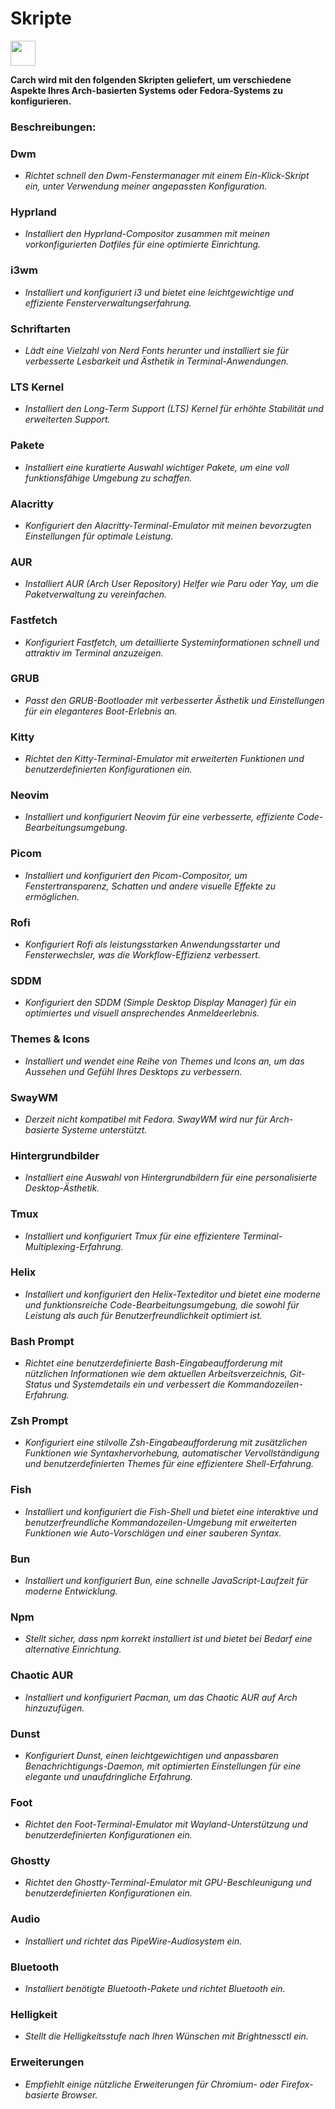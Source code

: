 # Skripte

<img src="https://cdn-icons-png.flaticon.com/128/3721/3721643.png" width="40" />

**Carch wird mit den folgenden Skripten geliefert, um verschiedene Aspekte Ihres Arch-basierten Systems oder Fedora-Systems zu konfigurieren.**

### Beschreibungen:

### Dwm
- *Richtet schnell den Dwm-Fenstermanager mit einem Ein-Klick-Skript ein, unter Verwendung meiner angepassten Konfiguration.*

### Hyprland
- *Installiert den Hyprland-Compositor zusammen mit meinen vorkonfigurierten Dotfiles für eine optimierte Einrichtung.*

### i3wm
- *Installiert und konfiguriert i3 und bietet eine leichtgewichtige und effiziente Fensterverwaltungserfahrung.*

### Schriftarten
- *Lädt eine Vielzahl von Nerd Fonts herunter und installiert sie für verbesserte Lesbarkeit und Ästhetik in Terminal-Anwendungen.*

### LTS Kernel
- *Installiert den Long-Term Support (LTS) Kernel für erhöhte Stabilität und erweiterten Support.*

### Pakete
- *Installiert eine kuratierte Auswahl wichtiger Pakete, um eine voll funktionsfähige Umgebung zu schaffen.*

### Alacritty
- *Konfiguriert den Alacritty-Terminal-Emulator mit meinen bevorzugten Einstellungen für optimale Leistung.*

### AUR
- *Installiert AUR (Arch User Repository) Helfer wie Paru oder Yay, um die Paketverwaltung zu vereinfachen.*

### Fastfetch
- *Konfiguriert Fastfetch, um detaillierte Systeminformationen schnell und attraktiv im Terminal anzuzeigen.*

### GRUB
- *Passt den GRUB-Bootloader mit verbesserter Ästhetik und Einstellungen für ein eleganteres Boot-Erlebnis an.*

### Kitty
- *Richtet den Kitty-Terminal-Emulator mit erweiterten Funktionen und benutzerdefinierten Konfigurationen ein.*

### Neovim
- *Installiert und konfiguriert Neovim für eine verbesserte, effiziente Code-Bearbeitungsumgebung.*

### Picom
- *Installiert und konfiguriert den Picom-Compositor, um Fenstertransparenz, Schatten und andere visuelle Effekte zu ermöglichen.*

### Rofi
- *Konfiguriert Rofi als leistungsstarken Anwendungsstarter und Fensterwechsler, was die Workflow-Effizienz verbessert.*

### SDDM
- *Konfiguriert den SDDM (Simple Desktop Display Manager) für ein optimiertes und visuell ansprechendes Anmeldeerlebnis.*

### Themes & Icons
- *Installiert und wendet eine Reihe von Themes und Icons an, um das Aussehen und Gefühl Ihres Desktops zu verbessern.*

### SwayWM
- *Derzeit nicht kompatibel mit Fedora. SwayWM wird nur für Arch-basierte Systeme unterstützt.*

### Hintergrundbilder
- *Installiert eine Auswahl von Hintergrundbildern für eine personalisierte Desktop-Ästhetik.*

### Tmux
- *Installiert und konfiguriert Tmux für eine effizientere Terminal-Multiplexing-Erfahrung.*

### Helix
- *Installiert und konfiguriert den Helix-Texteditor und bietet eine moderne und funktionsreiche Code-Bearbeitungsumgebung, die sowohl für Leistung als auch für Benutzerfreundlichkeit optimiert ist.*

### Bash Prompt
- *Richtet eine benutzerdefinierte Bash-Eingabeaufforderung mit nützlichen Informationen wie dem aktuellen Arbeitsverzeichnis, Git-Status und Systemdetails ein und verbessert die Kommandozeilen-Erfahrung.*

### Zsh Prompt
- *Konfiguriert eine stilvolle Zsh-Eingabeaufforderung mit zusätzlichen Funktionen wie Syntaxhervorhebung, automatischer Vervollständigung und benutzerdefinierten Themes für eine effizientere Shell-Erfahrung.*

### Fish 
- *Installiert und konfiguriert die Fish-Shell und bietet eine interaktive und benutzerfreundliche Kommandozeilen-Umgebung mit erweiterten Funktionen wie Auto-Vorschlägen und einer sauberen Syntax.*

### Bun  
- *Installiert und konfiguriert Bun, eine schnelle JavaScript-Laufzeit für moderne Entwicklung.*  

### Npm  
- *Stellt sicher, dass npm korrekt installiert ist und bietet bei Bedarf eine alternative Einrichtung.*  

### Chaotic AUR
- *Installiert und konfiguriert Pacman, um das Chaotic AUR auf Arch hinzuzufügen.*

### Dunst
- *Konfiguriert Dunst, einen leichtgewichtigen und anpassbaren Benachrichtigungs-Daemon, mit optimierten Einstellungen für eine elegante und unaufdringliche Erfahrung.*

### Foot
- *Richtet den Foot-Terminal-Emulator mit Wayland-Unterstützung und benutzerdefinierten Konfigurationen ein.*

### Ghostty
- *Richtet den Ghostty-Terminal-Emulator mit GPU-Beschleunigung und benutzerdefinierten Konfigurationen ein.*

### Audio
- *Installiert und richtet das PipeWire-Audiosystem ein.*

### Bluetooth
- *Installiert benötigte Bluetooth-Pakete und richtet Bluetooth ein.*

### Helligkeit 
- *Stellt die Helligkeitsstufe nach Ihren Wünschen mit Brightnessctl ein.* 

### Erweiterungen
- *Empfiehlt einige nützliche Erweiterungen für Chromium- oder Firefox-basierte Browser.*